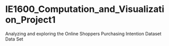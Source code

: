 # IE1600_Computation_and_Visualization_Project1
Analyzing and exploring the Online Shoppers Purchasing Intention Dataset Data Set
